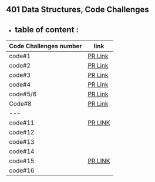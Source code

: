 
## 401 Data Structures, Code Challenges

 * ## table of content :


| Code Challenges number |  link |
------------------|-----------------|
code#1  | [PR Link](https://github.com/Suzan-Hiary/data-structures-and-algorithms/pull/19)
code#2 |[PR Link](https://github.com/Suzan-Hiary/data-structures-and-algorithms/pull/21)
code#3| [PR Link](https://github.com/Suzan-Hiary/data-structures-and-algorithms/pull/20)|
code#4 | [PR Link](https://github.com/Suzan-Hiary/data-structures-and-algorithms/pull/22)|
code#5/6 | [PR Link](https://github.com/Suzan-Hiary/data-structures-and-algorithms/pull/23)|
Code#8 | [PR Link](https://github.com/Suzan-Hiary/data-structures-and-algorithms/pull/24)|
|---|
code#11 | [PR LINK](https://github.com/Suzan-Hiary/data-structures-and-algorithms/pull/26)|
code#12 | |
code#13 | |
code#14 | | 
code#15 | [PR LINK ](https://github.com/Suzan-Hiary/data-structures-and-algorithms/pull/28)|
code#16 | 
